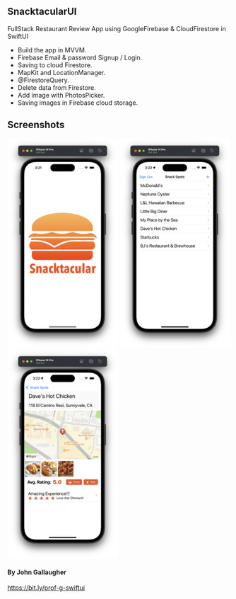## SnacktacularUI
FullStack Restaurant Review App using GoogleFirebase &amp; CloudFirestore in SwiftUI

- Build the app in MVVM.
- Firebase Email & password Signup / Login.
- Saving to cloud Firestore.
- MapKit and LocationManager.
- @FirestoreQuery.
- Delete data from Firestore.
- Add image with PhotosPicker.
- Saving images in Firebase cloud storage.

## Screenshots

<div>
  <img src="Screenshots/screen-1.png" width="250">
  <img src="Screenshots/screen-2.png" width="250">
  <img src="Screenshots/screen-3.png" width="250">
</div>

#### By John Gallaugher
https://bit.ly/prof-g-swiftui
